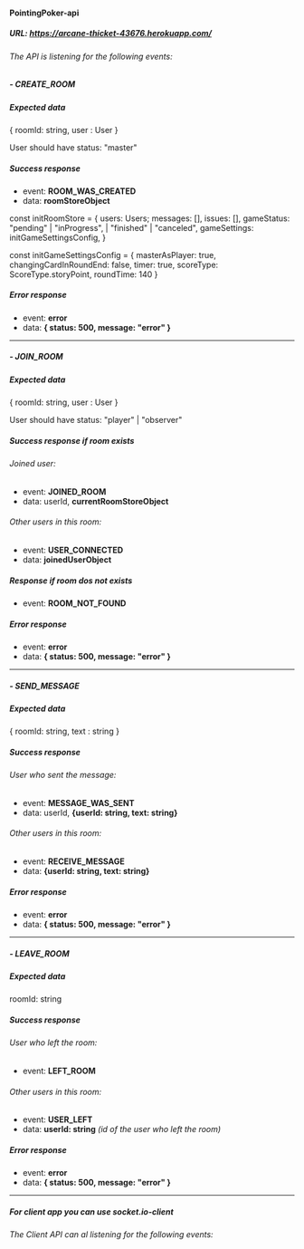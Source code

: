 #### PointingPoker-api

##### URL: https://arcane-thicket-43676.herokuapp.com/

###### The API is listening for the following events:

##### - CREATE_ROOM

##### Expected data

{ roomId: string, user : User }

User should have status: "master"

##### Success response

- event: **ROOM_WAS_CREATED**
- data: **roomStoreObject**

const initRoomStore = {
users: Users;
messages: [],
issues: [],
gameStatus: "pending" | "inProgress", | "finished" | "canceled",
gameSettings: initGameSettingsConfig,
}

const initGameSettingsConfig = {
masterAsPlayer: true,
changingCardInRoundEnd: false,
timer: true,
scoreType: ScoreType.storyPoint,
roundTime: 140
}

##### Error response

- event: **error**
- data: **{ status: 500, message: "error" }**

---

##### - JOIN_ROOM

##### Expected data

{ roomId: string, user : User }

User should have status: "player" | "observer"

##### Success response if room exists

###### Joined user:

- event: **JOINED_ROOM**
- data: userId, **currentRoomStoreObject**

###### Other users in this room:

- event: **USER_CONNECTED**
- data: **joinedUserObject**

##### Response if room dos not exists

- event: **ROOM_NOT_FOUND**

##### Error response

- event: **error**
- data: **{ status: 500, message: "error" }**

---

##### - SEND_MESSAGE

##### Expected data

{ roomId: string, text : string }

##### Success response

###### User who sent the message:

- event: **MESSAGE_WAS_SENT**
- data: userId, **{userId: string, text: string}**

###### Other users in this room:

- event: **RECEIVE_MESSAGE**
- data: **{userId: string, text: string}**

##### Error response

- event: **error**
- data: **{ status: 500, message: "error" }**

---

##### - LEAVE_ROOM

##### Expected data

roomId: string

##### Success response

###### User who left the room:

- event: **LEFT_ROOM**

###### Other users in this room:

- event: **USER_LEFT**
- data: **userId: string** _(id of the user who left the room)_

##### Error response

- event: **error**
- data: **{ status: 500, message: "error" }**

---

##### For client app you can use socket.io-client

###### The Client API can al listening for the following events:

